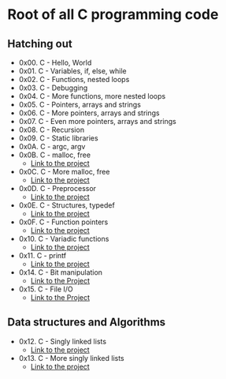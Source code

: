 # Root of all C programming code  
## Hatching out  
- 0x00. C - Hello, World
- 0x01. C - Variables, if, else, while
- 0x02. C - Functions, nested loops
- 0x03. C - Debugging
- 0x04. C - More functions, more nested loops
- 0x05. C - Pointers, arrays and strings
- 0x06. C - More pointers, arrays and strings
- 0x07. C - Even more pointers, arrays and strings
- 0x08. C - Recursion
- 0x09. C - Static libraries
- 0x0A. C - argc, argv
- 0x0B. C - malloc, free
     - [Link to the project](https://github.com/aygafsam11/alx-low_level_programming/tree/master/0x0B-malloc_free)
- 0x0C. C - More malloc, free
     - [Link to the project](https://github.com/aygafsam11/alx-low_level_programming/tree/master/0x0C-more_malloc_free)
- 0x0D. C - Preprocessor
     - [Link to the project](https://github.com/aygafsam11/alx-low_level_programming/tree/master/0x0D-preprocessor)
- 0x0E. C - Structures, typedef
     - [Link to the project](https://github.com/aygafsam11/alx-low_level_programming/tree/master/0x0E-structures_typedef)
- 0x0F. C - Function pointers
     - [Link to the project](https://github.com/aygafsam11/alx-low_level_programming/tree/master/0x0F-function_pointers)
- 0x10. C - Variadic functions
     - [Link to the project](https://github.com/aygafsam11/alx-low_level_programming/tree/master/0x10-variadic_functions)
- 0x11. C - printf  
     - [Link to the project](https://github.com/aygafsam11/printf)
- 0x14. C - Bit manipulation  
     - [Link to the Project](https://github.com/aygafsam11/alx-low_level_programming/tree/master/0x14-bit_manipulation)
- 0x15. C - File I/O  
     - [Link to the Project](https://github.com/aygafsam11/alx-low_level_programming/tree/master/0x15-file_io)  
## Data structures and Algorithms
- 0x12. C - Singly linked lists  
     - [Link to the project](https://github.com/aygafsam11/alx-low_level_programming/tree/master/0x12-singly_linked_lists)
- 0x13. C - More singly linked lists  
     - [Link to the project](https://github.com/aygafsam11/alx-low_level_programming/tree/master/0x13-more_singly_linked_lists)
